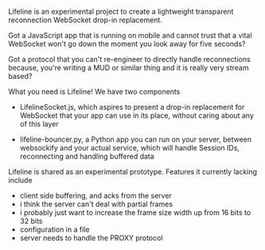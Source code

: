 Lifeline is an experimental project to create a lightweight transparent reconnection WebSocket
drop-in replacement.

Got a JavaScript app that is running on mobile and cannot trust that a vital
WebSocket won't go down the moment you look away for five seconds?

Got a protocol that you can't re-engineer to directly handle reconnections
because, you're writing a MUD or similar thing and it is really very stream
based?

What you need is Lifeline!  We have two components

- LifelineSocket.js, which aspires to present a drop-in replacement for
  WebSocket that your app can use in its place, without caring about any of
  this layer

- lifeline-bouncer.py, a Python app you can run on your server, between
  websockify and your actual service, which will handle Session IDs, reconnecting
  and handling buffered data

Lifeline is shared as an experimental prototype. Features it currently lacking include

- client side buffering, and acks from the server
- i think the server can't deal with partial frames
- i probably just want to increase the frame size width up from 16 bits to 32 bits
- configuration in a file
- server needs to handle the PROXY protocol
